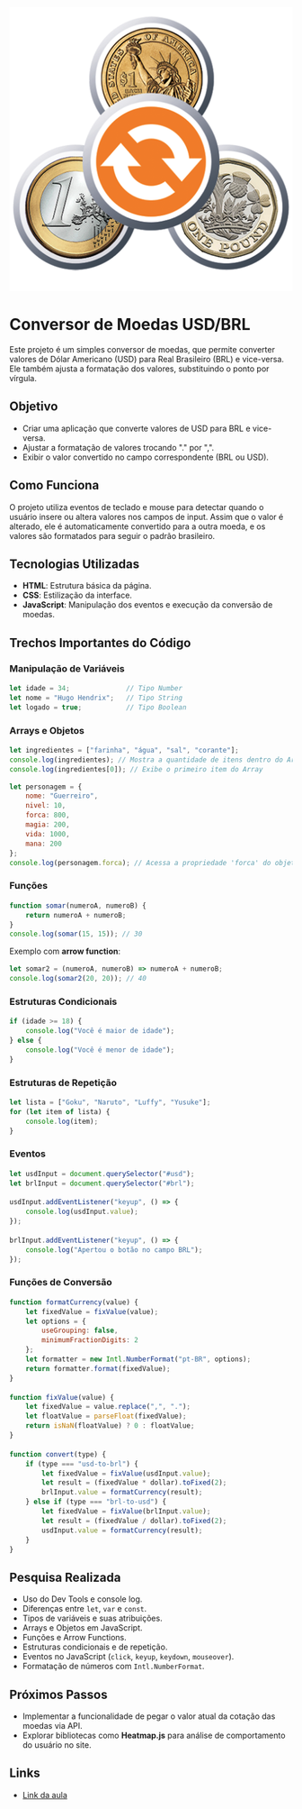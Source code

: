 ![alt text](image-3.png)


# Conversor de Moedas USD/BRL

Este projeto é um simples conversor de moedas, que permite converter valores de Dólar Americano (USD) para Real Brasileiro (BRL) e vice-versa. Ele também ajusta a formatação dos valores, substituindo o ponto por vírgula.

## Objetivo

- Criar uma aplicação que converte valores de USD para BRL e vice-versa.
- Ajustar a formatação de valores trocando "." por ",".
- Exibir o valor convertido no campo correspondente (BRL ou USD).

## Como Funciona

O projeto utiliza eventos de teclado e mouse para detectar quando o usuário insere ou altera valores nos campos de input. Assim que o valor é alterado, ele é automaticamente convertido para a outra moeda, e os valores são formatados para seguir o padrão brasileiro.

## Tecnologias Utilizadas

- **HTML**: Estrutura básica da página.
- **CSS**: Estilização da interface.
- **JavaScript**: Manipulação dos eventos e execução da conversão de moedas.

## Trechos Importantes do Código

### Manipulação de Variáveis

```js
let idade = 34;              // Tipo Number
let nome = "Hugo Hendrix";   // Tipo String
let logado = true;           // Tipo Boolean
```

### Arrays e Objetos

```js
let ingredientes = ["farinha", "água", "sal", "corante"];
console.log(ingredientes); // Mostra a quantidade de itens dentro do Array e seu conteúdo
console.log(ingredientes[0]); // Exibe o primeiro item do Array
```

```js
let personagem = {
    nome: "Guerreiro",
    nivel: 10,
    forca: 800,
    magia: 200,
    vida: 1000,
    mana: 200
};
console.log(personagem.forca); // Acessa a propriedade 'forca' do objeto 'personagem'
```

### Funções

```js
function somar(numeroA, numeroB) {
    return numeroA + numeroB;
}
console.log(somar(15, 15)); // 30
```

Exemplo com **arrow function**:

```js
let somar2 = (numeroA, numeroB) => numeroA + numeroB;
console.log(somar2(20, 20)); // 40
```

### Estruturas Condicionais

```js
if (idade >= 18) {
    console.log("Você é maior de idade");
} else {
    console.log("Você é menor de idade");
}
```

### Estruturas de Repetição

```js
let lista = ["Goku", "Naruto", "Luffy", "Yusuke"];
for (let item of lista) {
    console.log(item);
}
```

### Eventos

```js
let usdInput = document.querySelector("#usd");
let brlInput = document.querySelector("#brl");

usdInput.addEventListener("keyup", () => {
    console.log(usdInput.value);
});

brlInput.addEventListener("keyup", () => {
    console.log("Apertou o botão no campo BRL");
});
```

### Funções de Conversão

```js
function formatCurrency(value) {
    let fixedValue = fixValue(value);
    let options = {
        useGrouping: false,
        minimumFractionDigits: 2
    };
    let formatter = new Intl.NumberFormat("pt-BR", options);
    return formatter.format(fixedValue);
}

function fixValue(value) {
    let fixedValue = value.replace(",", ".");
    let floatValue = parseFloat(fixedValue);
    return isNaN(floatValue) ? 0 : floatValue;
}

function convert(type) {
    if (type === "usd-to-brl") {
        let fixedValue = fixValue(usdInput.value);
        let result = (fixedValue * dollar).toFixed(2);
        brlInput.value = formatCurrency(result);
    } else if (type === "brl-to-usd") {
        let fixedValue = fixValue(brlInput.value);
        let result = (fixedValue / dollar).toFixed(2);
        usdInput.value = formatCurrency(result);
    }
}
```

## Pesquisa Realizada

- Uso do Dev Tools e console log.
- Diferenças entre `let`, `var` e `const`.
- Tipos de variáveis e suas atribuições.
- Arrays e Objetos em JavaScript.
- Funções e Arrow Functions.
- Estruturas condicionais e de repetição.
- Eventos no JavaScript (`click`, `keyup`, `keydown`, `mouseover`).
- Formatação de números com `Intl.NumberFormat`.

## Próximos Passos

- Implementar a funcionalidade de pegar o valor atual da cotação das moedas via API.
- Explorar bibliotecas como **Heatmap.js** para análise de comportamento do usuário no site.

## Links

- [Link da aula](https://lp.b7web.com.br/aulajs-v)




